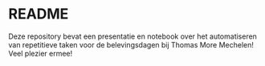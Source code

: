 <h1>README</h1>
Deze repository bevat een presentatie en notebook over het automatiseren van repetitieve taken voor de belevingsdagen bij Thomas More Mechelen!
<br>
Veel plezier ermee!